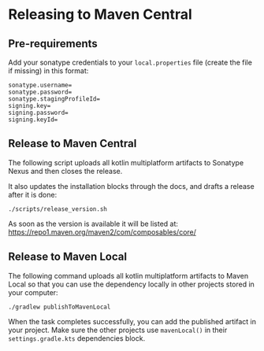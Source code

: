 # Releasing to Maven Central

## Pre-requirements

Add your sonatype credentials to your `local.properties` file (create the file if missing) in this format:

```properties
sonatype.username=
sonatype.password=
sonatype.stagingProfileId=
signing.key=
signing.password=
signing.keyId=
```

## Release to Maven Central

The following script uploads all kotlin multiplatform artifacts to Sonatype Nexus and then closes the release.

It also updates the installation blocks through the docs, and drafts a release after it is done:

```shell
./scripts/release_version.sh
```

As soon as the version is available it will be listed at: https://repo1.maven.org/maven2/com/composables/core/

## Release to Maven Local

The following command uploads all kotlin multiplatform artifacts to Maven Local so that you can use the dependency
locally in other projects stored in your computer:

```shell
./gradlew publishToMavenLocal
```

When the task completes successfully, you can add the published artifact in your project. Make sure the other projects
use `mavenLocal()` in their `settings.gradle.kts` dependencies block.